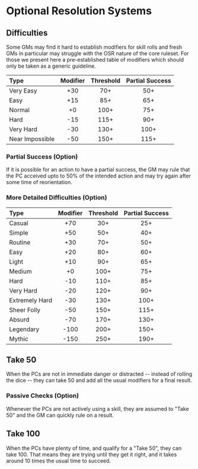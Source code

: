 # Optional Resolution Systems

## Difficulties

Some GMs may find it hard to establish modifiers for skill rolls and fresh GMs in particular may struggle with 
the OSR nature of the core ruleset. For those we present here a pre-established table of modifiers which should 
only be taken as a generic guideline.

| Type           | Modifier | Threshold | Partial Success |
|:---------------|:--------:|:---------:|:---------:|
| Very Easy       |    +30   |     70+   |     50+   |
| Easy            |    +15   |     85+   |     65+   |
| Normal          |     +0   |    100+   |     75+   |
| Hard            |    -15   |    115+   |     90+   |
| Very Hard       |    -30   |    130+   |    100+   |
| Near Impossible |    -50   |    150+   |    115+   |

### Partial Success (Option)

If it is possible for an action to have a partial success, 
the GM may rule that the PC acceived upto to 50% of the intended action 
and may try again after some time of reorientation.

### More Detailed Difficulties (Option)

| Type           | Modifier | Threshold | Partial Success |
|:---------------|:--------:|:---------:|:---------:|
| Casual         |    +70   |     30+   |     25+   |
| Simple         |    +50   |     50+   |     40+   |
| Routine        |    +30   |     70+   |     50+   |
| Easy           |    +20   |     80+   |     60+   |
| Light          |    +10   |     90+   |     65+   |
| Medium         |     +0   |    100+   |     75+   |
| Hard           |    -10   |    110+   |     85+   |
| Very Hard      |    -20   |    120+   |     90+   |
| Extremely Hard |    -30   |    130+   |    100+   |
| Sheer Folly    |    -50   |    150+   |    115+   |
| Absurd         |    -70   |    170+   |    130+   |
| Legendary      |   -100   |    200+   |    150+   |
| Mythic         |   -150   |    250+   |    190+   |

## Take 50

When the PCs are not in immediate danger or distracted -- instead of rolling the dice -- they can take 50
and add all the usual modifiers for a final result.

### Passive Checks (Option)

Whenever the PCs are not actively using a skill, 
they are assumed to "Take 50"
and the GM can quickly rule on a result.

## Take 100

When the PCs have plenty of time, and qualify for a "Take 50", they can take 100.
That means they are trying until they get it right, and it takes around 10 times 
the usual time to succeed.
